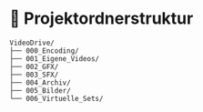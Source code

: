 # 📁 Projektordnerstruktur
````
VideoDrive/
├── 000_Encoding/
├── 001_Eigene_Videos/
├── 002_GFX/
├── 003_SFX/
├── 004_Archiv/
├── 005_Bilder/
└── 006_Virtuelle_Sets/
````
